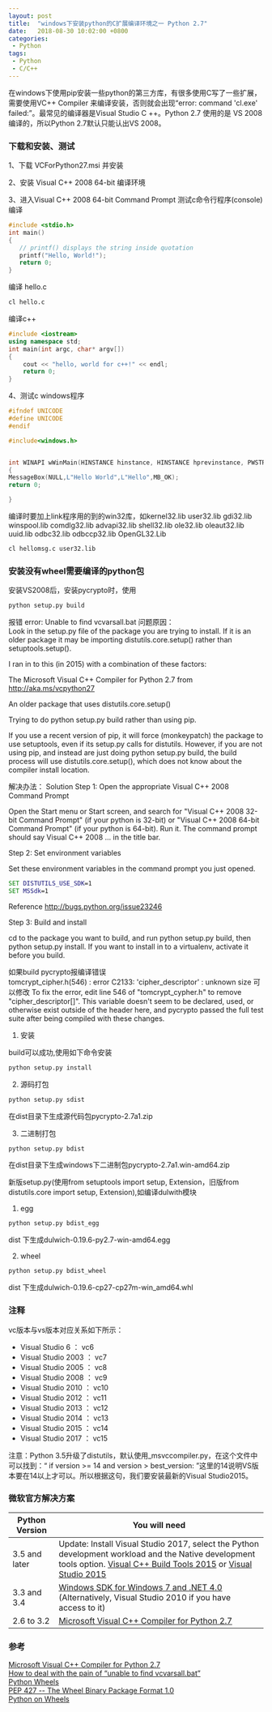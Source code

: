 ```yaml
---
layout: post
title:  "windows下安装python的C扩展编译环境之一 Python 2.7"
date:   2018-08-30 10:02:00 +0800
categories:
 - Python
tags:
 - Python
 - C/C++
---
```



在windows下使用pip安装一些python的第三方库，有很多使用C写了一些扩展，需要使用VC++ Compiler 来编译安装，否则就会出现“error: command 'cl.exe' failed:”。最常见的编译器是Visual Studio C ++。Python 2.7 使用的是 VS 2008编译的，所以Python 2.7默认只能认出VS 2008。

### 下载和安装、测试

1、下载 VCForPython27.msi 并安装

2、安装 Visual C++ 2008 64-bit 编译环境

3、进入Visual C++ 2008 64-bit Command Prompt
测试c命令行程序(console)编译

```c
#include <stdio.h>
int main()
{
   // printf() displays the string inside quotation
   printf("Hello, World!");
   return 0;
}
```

编译 hello.c

```cmd
cl hello.c
```

编译c++

```cpp
#include <iostream>
using namespace std;
int main(int argc, char* argv[])
{ 
    cout << "hello, world for c++!" << endl;
    return 0;
}
```

4、测试c windows程序

```c
#ifndef UNICODE
#define UNICODE
#endif

#include<windows.h>


int WINAPI wWinMain(HINSTANCE hinstance, HINSTANCE hprevinstance, PWSTR szCmdLine, int nCmdShow)
{
MessageBox(NULL,L"Hello World",L"Hello",MB_OK);
return 0;

}
```

编译时要加上link程序用的到的win32库，如kernel32.lib user32.lib gdi32.lib winspool.lib comdlg32.lib advapi32.lib shell32.lib ole32.lib oleaut32.lib uuid.lib odbc32.lib odbccp32.lib OpenGL32.Lib

```cmd
cl hellomsg.c user32.lib
```

### 安装没有wheel需要编译的python包
安装VS2008后，安装pycrypto时，使用

```cmd
python setup.py build
```

报错 error: Unable to find vcvarsall.bat
问题原因：    
Look in the setup.py file of the package you are trying to install. If it is an older package it may be importing distutils.core.setup() rather than setuptools.setup().

I ran in to this (in 2015) with a combination of these factors:

The Microsoft Visual C++ Compiler for Python 2.7 from http://aka.ms/vcpython27

An older package that uses distutils.core.setup()

Trying to do python setup.py build rather than using pip.

If you use a recent version of pip, it will force (monkeypatch) the package to use setuptools, even if its setup.py calls for distutils. However, if you are not using pip, and instead are just doing python setup.py build, the build process will use distutils.core.setup(), which does not know about the compiler install location.

解决办法：
Solution
Step 1: Open the appropriate Visual C++ 2008 Command Prompt

Open the Start menu or Start screen, and search for "Visual C++ 2008 32-bit Command Prompt" (if your python is 32-bit) or "Visual C++ 2008 64-bit Command Prompt" (if your python is 64-bit). Run it. The command prompt should say Visual C++ 2008 ... in the title bar.

Step 2: Set environment variables

Set these environment variables in the command prompt you just opened.
```cmd
SET DISTUTILS_USE_SDK=1
SET MSSdk=1
```
Reference http://bugs.python.org/issue23246

Step 3: Build and install

cd to the package you want to build, and run python setup.py build, then python setup.py install. If you want to install in to a virtualenv, activate it before you build.

如果build pycrypto报编译错误    
tomcrypt_cipher.h(546) : error C2133: 'cipher_descriptor' : unknown size
可以修改
To fix the error, edit line 546 of "tomcrypt_cypher.h" to remove "cipher_descriptor[]". This variable doesn't seem to be declared, used, or otherwise exist outside of the header here, and pycrypto passed the full test suite after being compiled with these changes.

1. 安装

build可以成功,使用如下命令安装

```cmd
python setup.py install
```

2. 源码打包

```cmd
python setup.py sdist
```

在dist目录下生成源代码包pycrypto-2.7a1.zip

3. 二进制打包

```cmd
python setup.py bdist
```

在dist目录下生成windows下二进制包pycrypto-2.7a1.win-amd64.zip

新版setup.py(使用from setuptools import setup, Extension，旧版from distutils.core import setup, Extension),如编译dulwith模块

1. egg

```cmd
python setup.py bdist_egg
```

dist 下生成dulwich-0.19.6-py2.7-win-amd64.egg

2. wheel

```cmd
python setup.py bdist_wheel
```

dist 下生成dulwich-0.19.6-cp27-cp27m-win_amd64.whl

### 注释

vc版本与vs版本对应关系如下所示：

* Visual Studio 6 ： vc6
* Visual Studio 2003 ： vc7
* Visual Studio 2005 ： vc8
* Visual Studio 2008 ： vc9
* Visual Studio 2010 ： vc10
* Visual Studio 2012 ： vc11
* Visual Studio 2013 ： vc12
* Visual Studio 2014 ： vc13
* Visual Studio 2015 ： vc14
* Visual Studio 2017 ： vc15

注意：Python 3.5升级了distutils，默认使用_msvccompiler.py，在这个文件中可以找到：“ if version >= 14 and version > best_version: ”这里的14说明VS版本要在14以上才可以。所以根据这句，我们要安装最新的Visual Studio2015。

### 微软官方解决方案

 Python Version| You will need 
 --------------|---------------
 3.5 and later |Update: Install Visual Studio 2017, select the Python development workload and the Native development tools option.    [Visual C++ Build Tools 2015](http://go.microsoft.com/fwlink/?LinkId=691126) or [Visual Studio 2015](https://visualstudio.com/) 
 3.3 and 3.4   | [Windows SDK for Windows 7 and .NET 4.0](https://www.microsoft.com/download/details.aspx?id=8279) (Alternatively, Visual Studio 2010 if you have access to it)      
 2.6 to 3.2    | [Microsoft Visual C++ Compiler for Python 2.7](https://www.microsoft.com/download/details.aspx?id=44266)      

### 参考

[Microsoft Visual C++ Compiler for Python 2.7](http://www.microsoft.com/en-us/download/details.aspx?id=44266)  
[How to deal with the pain of “unable to find vcvarsall.bat”](https://blogs.msdn.microsoft.com/pythonengineering/2016/04/11/unable-to-find-vcvarsall-bat/)  
[Python Wheels](https://pythonwheels.com/)    
[PEP 427 -- The Wheel Binary Package Format 1.0](https://legacy.python.org/dev/peps/pep-0427/)  
[Python on Wheels](http://lucumr.pocoo.org/2014/1/27/python-on-wheels/)

